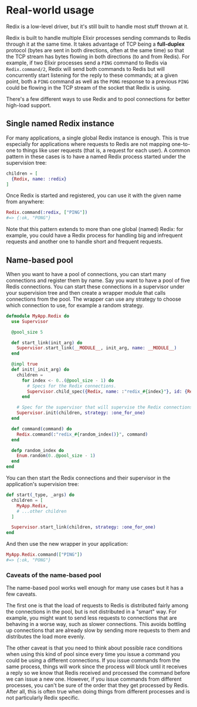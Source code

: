# Real-world usage

Redix is a low-level driver, but it's still built to handle most stuff thrown at it.

Redix is built to handle multiple Elixir processes sending commands to Redis through it at the same time. It takes advantage of TCP being a **full-duplex** protocol (bytes are sent in both directions, often at the same time) so that the TCP stream has bytes flowing in both directions (to and from Redis). For example, if two Elixir processes send a `PING` command to Redis via `Redix.command/2`, Redix will send both commands to Redis but will concurrently start listening for the reply to these commands; at a given point, both a `PING` command as well as the `PONG` response to a previous `PING` could be flowing in the TCP stream of the socket that Redix is using.

There's a few different ways to use Redix and to pool connections for better high-load support.

## Single named Redix instance

For many applications, a single global Redix instance is enough. This is true especially for applications where requests to Redis are not mapping one-to-one to things like user requests (that is, a request for each user). A common pattern in these cases is to have a named Redix process started under the supervision tree:

```elixir
children = [
  {Redix, name: :redix}
]
```

Once Redix is started and registered, you can use it with the given name from anywhere:

```elixir
Redix.command(:redix, ["PING"])
#=> {:ok, "PONG"}
```

Note that this pattern extends to more than one global (named) Redix: for example, you could have a Redix process for handling big and infrequent requests and another one to handle short and frequent requests.

## Name-based pool

When you want to have a pool of connections, you can start many connections and register them by name. Say you want to have a pool of five Redis connections. You can start these connections in a supervisor under your supervision tree and then create a wrapper module that calls connections from the pool. The wrapper can use any strategy to choose which connection to use, for example a random strategy.

```elixir
defmodule MyApp.Redix do
  use Supervisor

  @pool_size 5

  def start_link(init_arg) do
    Supervisor.start_link(__MODULE__, init_arg, name: __MODULE__)
  end

  @impl true
  def init(_init_arg) do
    children =
      for index <- 0..(@pool_size - 1) do
        # Specs for the Redix connections.
        Supervisor.child_spec({Redix, name: :"redix_#{index}"}, id: {Redix, index})
      end

    # Spec for the supervisor that will supervise the Redix connections.
    Supervisor.init(children, strategy: :one_for_one)
  end

  def command(command) do
    Redix.command(:"redix_#{random_index()}", command)
  end

  defp random_index do
    Enum.random(0..@pool_size - 1)
  end
end
```

You can then start the Redix connections and their supervisor in the application's supervision tree:

```elixir
def start(_type, _args) do
  children = [
    MyApp.Redix,
    # ...other children
  ]

  Supervisor.start_link(children, strategy: :one_for_one)
end
```

And then use the new wrapper in your application:

```elixir
MyApp.Redix.command(["PING"])
#=> {:ok, "PONG"}
```

### Caveats of the name-based pool

The name-based pool works well enough for many use cases but it has a few caveats.

The first one is that the load of requests to Redis is distributed fairly among the connections in the pool, but is not distributed in a "smart" way. For example, you might want to send less requests to connections that are behaving in a worse way, such as slower connections. This avoids bottling up connections that are already slow by sending more requests to them and distributes the load more evenly.

The other caveat is that you need to think about possible race conditions when using this kind of pool since every time you issue a command you could be using a different connections. If you issue commands from the same process, things will work since the process will block until it receives a reply so we know that Redis received and processed the command before we can issue a new one. However, if you issue commands from different processes, you can't be sure of the order that they get processed by Redis. After all, this is often true when doing things from different processes and is not particularly Redix specific.
